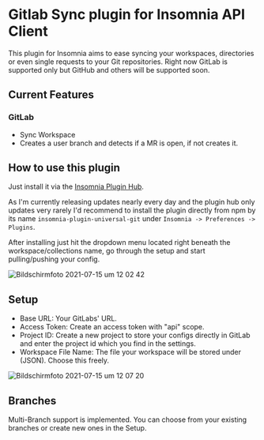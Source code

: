 # Gitlab Sync plugin for Insomnia API Client

This plugin for Insomnia aims to ease syncing your workspaces, directories or even single requests to your Git repositories. Right now GitLab is supported only but GitHub and others will be supported soon.

## Current Features
### GitLab
* Sync Workspace
* Creates a user branch and detects if a MR is open, if not creates it.

## How to use this plugin

Just install it via the [Insomnia Plugin Hub](https://insomnia.rest/plugins).

As I'm currently releasing updates nearly every day and the plugin hub only updates very rarely I'd recommend to install the plugin directly from npm by its name `insomnia-plugin-universal-git` under `Insomnia -> Preferences -> Plugins`.

After installing just hit the dropdown menu located right beneath the workspace/collections name, go through the setup and start pulling/pushing your config.

![Bildschirmfoto 2021-07-15 um 12 02 42](https://user-images.githubusercontent.com/10552010/125770090-77a957b7-51c4-4012-b45d-abbf92672ea4.png)

## Setup

* Base URL: Your GitLabs' URL.
* Access Token: Create an access token with "api" scope.
* Project ID: Create a new project to store your configs directly in GitLab and enter the project id which you find in the settings.
* Workspace File Name: The file your workspace will be stored under (JSON). Choose this freely.

![Bildschirmfoto 2021-07-15 um 12 07 20](https://user-images.githubusercontent.com/10552010/125770678-11605595-13be-472c-a350-a8b09a2a5d6f.png)

## Branches

Multi-Branch support is implemented. You can choose from your existing branches or create new ones in the Setup.
